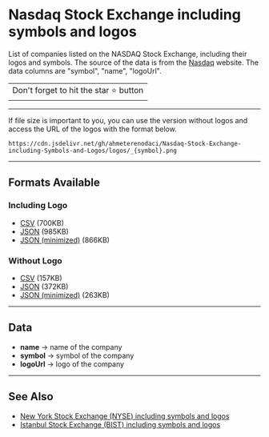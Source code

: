 # Nasdaq Stock Exchange including symbols and logos

List of companies listed on the NASDAQ Stock Exchange, including their logos and symbols. The source of the data is from the [Nasdaq](http://www.nasdaqtrader.com/trader.aspx?id=symboldirdefs) website. The data columns are "symbol", "name", "logoUrl".

<table>
	<tr>
		<td>
			Don't forget to hit the star ⭐ button
		</td>
	</tr>
</table>

---

If file size is important to you, you can use the version without logos and access the URL of the logos with the format below.

`https://cdn.jsdelivr.net/gh/ahmeterenodaci/Nasdaq-Stock-Exchange-including-Symbols-and-Logos/logos/_{symbol}.png`

---

## Formats Available

### Including Logo

-  [CSV](https://cdn.jsdelivr.net/gh/ahmeterenodaci/Nasdaq-Stock-Exchange-including-Symbols-and-Logos/nasdaq.csv) (700KB)
-  [JSON](https://cdn.jsdelivr.net/gh/ahmeterenodaci/Nasdaq-Stock-Exchange-including-Symbols-and-Logos/nasdaq.json) (985KB)
-  [JSON (minimized)](https://cdn.jsdelivr.net/gh/ahmeterenodaci/Nasdaq-Stock-Exchange-including-Symbols-and-Logos/nasdaq.min.json) (866KB)

### Without Logo

-  [CSV](https://cdn.jsdelivr.net/gh/ahmeterenodaci/Nasdaq-Stock-Exchange-including-Symbols-and-Logos/without_logo.csv) (157KB)
-  [JSON](https://cdn.jsdelivr.net/gh/ahmeterenodaci/Nasdaq-Stock-Exchange-including-Symbols-and-Logos/without_logo.json) (372KB)
-  [JSON (minimized)](https://cdn.jsdelivr.net/gh/ahmeterenodaci/Nasdaq-Stock-Exchange-including-Symbols-and-Logos/without_logo.min.json) (263KB)

---

## Data

-  **name** -> name of the company
-  **symbol** -> symbol of the company
-  **logoUrl** -> logo of the company

---

## See Also

-  [New York Stock Exchange (NYSE) including symbols and logos](https://github.com/ahmeterenodaci/New-York-Stock-Exchange--NYSE--including-Symbols-and-Logos)
-  [Istanbul Stock Exchange (BIST) including symbols and logos](https://github.com/ahmeterenodaci/Istanbul-Stock-Exchange--BIST--including-symbols-and-logos)
